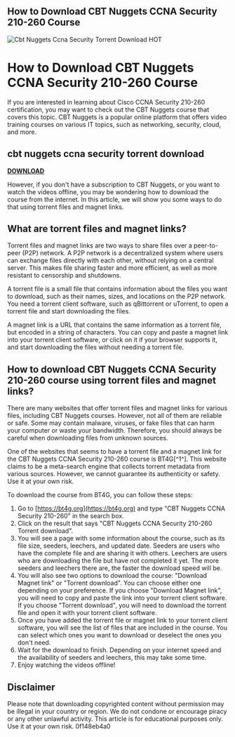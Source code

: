 ## How to Download CBT Nuggets CCNA Security 210-260 Course

 
![Cbt Nuggets Ccna Security Torrent Download _HOT_](https://images.ctfassets.net/aoyx73g9h2pg/1MxkQ4Oqp4tXuVs3jo3QVZ/79bdbba2f6461dbb0e4eebaa09b3625e/11390-1024x575.jpg?fm=jpg&w=1024)

 
# How to Download CBT Nuggets CCNA Security 210-260 Course
 
If you are interested in learning about Cisco CCNA Security 210-260 certification, you may want to check out the CBT Nuggets course that covers this topic. CBT Nuggets is a popular online platform that offers video training courses on various IT topics, such as networking, security, cloud, and more.
 
## cbt nuggets ccna security torrent download


[**DOWNLOAD**](https://www.google.com/url?q=https%3A%2F%2Ftiurll.com%2F2tK768&sa=D&sntz=1&usg=AOvVaw0ZUcctH8cLVwmVcBDfLm40)

 
However, if you don't have a subscription to CBT Nuggets, or you want to watch the videos offline, you may be wondering how to download the course from the internet. In this article, we will show you some ways to do that using torrent files and magnet links.
 
## What are torrent files and magnet links?
 
Torrent files and magnet links are two ways to share files over a peer-to-peer (P2P) network. A P2P network is a decentralized system where users can exchange files directly with each other, without relying on a central server. This makes file sharing faster and more efficient, as well as more resistant to censorship and shutdowns.
 
A torrent file is a small file that contains information about the files you want to download, such as their names, sizes, and locations on the P2P network. You need a torrent client software, such as qBittorrent or uTorrent, to open a torrent file and start downloading the files.
 
A magnet link is a URL that contains the same information as a torrent file, but encoded in a string of characters. You can copy and paste a magnet link into your torrent client software, or click on it if your browser supports it, and start downloading the files without needing a torrent file.
 
## How to download CBT Nuggets CCNA Security 210-260 course using torrent files and magnet links?
 
There are many websites that offer torrent files and magnet links for various files, including CBT Nuggets courses. However, not all of them are reliable or safe. Some may contain malware, viruses, or fake files that can harm your computer or waste your bandwidth. Therefore, you should always be careful when downloading files from unknown sources.
 
One of the websites that seems to have a torrent file and a magnet link for the CBT Nuggets CCNA Security 210-260 course is BT4G[^1^]. This website claims to be a meta-search engine that collects torrent metadata from various sources. However, we cannot guarantee its authenticity or safety. Use it at your own risk.
 
To download the course from BT4G, you can follow these steps:
 
1. Go to [https://bt4g.org](https://bt4g.org) and type "CBT Nuggets CCNA Security 210-260" in the search box.
2. Click on the result that says "CBT Nuggets CCNA Security 210-260 Torrent download".
3. You will see a page with some information about the course, such as its file size, seeders, leechers, and updated date. Seeders are users who have the complete file and are sharing it with others. Leechers are users who are downloading the file but have not completed it yet. The more seeders and leechers there are, the faster the download speed will be.
4. You will also see two options to download the course: "Download Magnet link" or "Torrent download". You can choose either one depending on your preference. If you choose "Download Magnet link", you will need to copy and paste the link into your torrent client software. If you choose "Torrent download", you will need to download the torrent file and open it with your torrent client software.
5. Once you have added the torrent file or magnet link to your torrent client software, you will see the list of files that are included in the course. You can select which ones you want to download or deselect the ones you don't need.
6. Wait for the download to finish. Depending on your internet speed and the availability of seeders and leechers, this may take some time.
7. Enjoy watching the videos offline!

## Disclaimer
 
Please note that downloading copyrighted content without permission may be illegal in your country or region. We do not condone or encourage piracy or any other unlawful activity. This article is for educational purposes only. Use it at your own risk.
 0f148eb4a0
